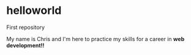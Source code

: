 # helloworld
<p>First repository</p>
My name is Chris and I'm here to practice my skills for a career in <strong>web development!!</strong>
